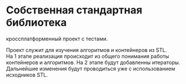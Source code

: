 # Собственная стандартная библиотека

кроссплатформенный проект с тестами.

Проект служит для изучения алгоритмов и контейнеров из STL.  
На 1 этапе реализация происходит из общего понимания работы контейнеров и алгоритмов.
На 2 этапе будут добавленны итераторы.
Дальнейшие изменения будут проводиться уже с использованием исходников STL.